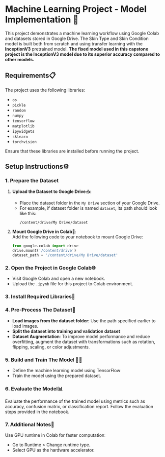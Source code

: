 # Machine Learning Project - Model Implementation 🚀

This project demonstrates a machine learning workflow using Google Colab and datasets stored in Google Drive.
The Skin Type and Skin Condition model is built both from scratch and using transfer learning with the **InceptionV3** pretrained model. **The fixed model used in this capstone project is the InceptionV3 model due to its superior accuracy compared to other models.**

## Requirements📋
The project uses the following libraries:
- `os`
- `pickle`
- `random`
- `numpy`
- `tensorflow`
- `matplotlib`
- `ipywidgets`
- `sklearn`
- `torchvision`

Ensure that these libraries are installed before running the project.

## Setup Instructions⚙️

### 1. Prepare the Dataset
1. **Upload the Dataset to Google Drive**📥:  
   - Place the dataset folder in the `My Drive` section of your Google Drive.  
   - For example, if dataset folder is named `dataset`, its path should look like this:  
     ```
     /content/drive/My Drive/dataset
     ```

2. **Mount Google Drive in Colab**🔗:  
   Add the following code to your notebook to mount Google Drive:  
   ```python
   from google.colab import drive
   drive.mount('/content/drive')
   dataset_path = '/content/drive/My Drive/dataset'


### 2. Open the Project in Google Colab🌐
- Visit Google Colab and open a new notebook.
- Upload the `.ipynb` file for this project to Colab environment.


### 3. Install Required Libraries🧰


### 4. Pre-Process The Dataset📸
- **Load images from the dataset folder**: Use the path specified earlier to load images.
- **Split the dataset into training and validation dataset**
- **Dataset Augmentation**: To improve model performance and reduce overfitting, augment the dataset with transformations such as rotation, flipping, scaling, or color adjustments.


### 5. Build and Train The Model 🏋️‍♂️
- Define the machine learning model using TensorFlow
- Train the model using the prepared dataset.


### 6. Evaluate the Model📊
Evaluate the performance of the trained model using metrics such as accuracy, confusion matrix, or classification report. Follow the evaluation steps provided in the notebook.


### 7. Additional Notes📝
Use GPU runtime in Colab for faster computation:
- Go to Runtime > Change runtime type.
- Select GPU as the hardware accelerator.

